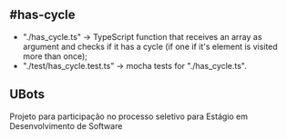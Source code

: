 #has-cycle
----------

* "./has_cycle.ts" -> TypeScript function that receives an array as argument and checks if it has a cycle (if one if it's element is visited more than once);
* "./test/has_cycle.test.ts" -> mocha tests for "./has_cycle.ts".

UBots
-----
Projeto para participação no processo seletivo para Estágio em Desenvolvimento de Software 
